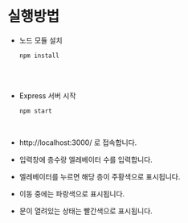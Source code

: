 # 실행방법

- 노드 모듈 설치

    ```
    npm install
    ```

<br>
<br>

- Express 서버 시작

    ```
    npm start
    ```
<br>



- http://localhost:3000/ 로 접속합니다.

- 입력창에 층수랑 엘레베이터 수를 입력합니다.

- 엘레베이터를 누르면 해당 층이 주황색으로 표시됩니다.
- 이동 중에는 파랑색으로 표시됩니다.
- 문이 열려있는 상태는 빨간색으로 표시됩니다.